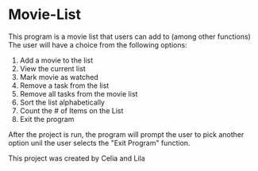 # Movie-List
This program is a movie list that users can add to (among other functions) 
The user will have a choice from the following options:

1. Add a movie to the list
2. View the current list
3. Mark movie as watched
4. Remove a task from the list
5. Remove all tasks from the movie list
6. Sort the list alphabetically
7. Count the # of Items on the List
8. Exit the program

After the project is run, the program will prompt the user to pick another option unil the user selects the "Exit Program" function.

This project was created by Celia and Lila 



